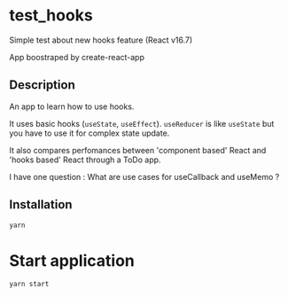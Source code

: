 # test_hooks

Simple test about new hooks feature (React v16.7)

App boostraped by create-react-app

## Description

An app to learn how to use hooks.

It uses basic hooks (`useState`, `useEffect`).
`useReducer` is like `useState` but you have to use it for complex state update.

It also compares perfomances between 'component based' React and 'hooks based' React through a ToDo app.

I have one question : What are use cases for useCallback and useMemo ?

## Installation

```bash
yarn
```

# Start application

```bash
yarn start
```
